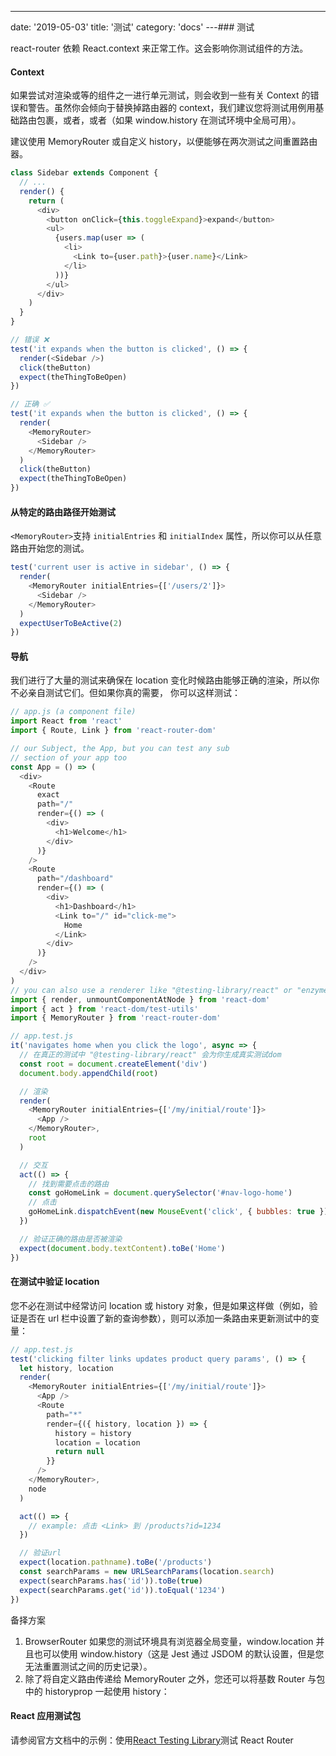 ---
date: '2019-05-03'
title: '测试'
category: 'docs'
---### 测试

react-router 依赖 React.context 来正常工作。这会影响你测试组件的方法。

#### Context

如果尝试对渲染<Link>或<Route>等的组件之一进行单元测试，则会收到一些有关 Context 的错误和警告。虽然你会倾向于替换掉路由器的 context，我们建议您将测试用例用基础路由包裹，或者<StaticRouter>，<MemoryRouter>或者<BrowserRouter>（如果 window.history 在测试环境中全局可用）。

建议使用 MemoryRouter 或自定义 history，以便能够在两次测试之间重置路由器。

```js
class Sidebar extends Component {
  // ...
  render() {
    return (
      <div>
        <button onClick={this.toggleExpand}>expand</button>
        <ul>
          {users.map(user => (
            <li>
              <Link to={user.path}>{user.name}</Link>
            </li>
          ))}
        </ul>
      </div>
    )
  }
}

// 错误 ❌
test('it expands when the button is clicked', () => {
  render(<Sidebar />)
  click(theButton)
  expect(theThingToBeOpen)
})

// 正确 ✅
test('it expands when the button is clicked', () => {
  render(
    <MemoryRouter>
      <Sidebar />
    </MemoryRouter>
  )
  click(theButton)
  expect(theThingToBeOpen)
})
```

#### 从特定的路由路径开始测试

`<MemoryRouter>`支持 `initialEntries` 和 `initialIndex` 属性，所以你可以从任意路由开始您的测试。

```js
test('current user is active in sidebar', () => {
  render(
    <MemoryRouter initialEntries={['/users/2']}>
      <Sidebar />
    </MemoryRouter>
  )
  expectUserToBeActive(2)
})
```

#### 导航

我们进行了大量的测试来确保在 location 变化时候路由能够正确的渲染，所以你不必亲自测试它们。但如果你真的需要， 你可以这样测试：

```js
// app.js (a component file)
import React from 'react'
import { Route, Link } from 'react-router-dom'

// our Subject, the App, but you can test any sub
// section of your app too
const App = () => (
  <div>
    <Route
      exact
      path="/"
      render={() => (
        <div>
          <h1>Welcome</h1>
        </div>
      )}
    />
    <Route
      path="/dashboard"
      render={() => (
        <div>
          <h1>Dashboard</h1>
          <Link to="/" id="click-me">
            Home
          </Link>
        </div>
      )}
    />
  </div>
)
// you can also use a renderer like "@testing-library/react" or "enzyme/mount" here
import { render, unmountComponentAtNode } from 'react-dom'
import { act } from 'react-dom/test-utils'
import { MemoryRouter } from 'react-router-dom'

// app.test.js
it('navigates home when you click the logo', async => {
  // 在真正的测试中 "@testing-library/react" 会为你生成真实测试dom
  const root = document.createElement('div')
  document.body.appendChild(root)

  // 渲染
  render(
    <MemoryRouter initialEntries={['/my/initial/route']}>
      <App />
    </MemoryRouter>,
    root
  )

  // 交互
  act(() => {
    // 找到需要点击的路由
    const goHomeLink = document.querySelector('#nav-logo-home')
    // 点击
    goHomeLink.dispatchEvent(new MouseEvent('click', { bubbles: true }))
  })

  // 验证正确的路由是否被渲染
  expect(document.body.textContent).toBe('Home')
})
```

#### 在测试中验证 location

您不必在测试中经常访问 location 或 history 对象，但是如果这样做（例如，验证是否在 url 栏中设置了新的查询参数），则可以添加一条路由来更新测试中的变量：

```js
// app.test.js
test('clicking filter links updates product query params', () => {
  let history, location
  render(
    <MemoryRouter initialEntries={['/my/initial/route']}>
      <App />
      <Route
        path="*"
        render={({ history, location }) => {
          history = history
          location = location
          return null
        }}
      />
    </MemoryRouter>,
    node
  )

  act(() => {
    // example: 点击 <Link> 到 /products?id=1234
  })

  // 验证url
  expect(location.pathname).toBe('/products')
  const searchParams = new URLSearchParams(location.search)
  expect(searchParams.has('id')).toBe(true)
  expect(searchParams.get('id')).toEqual('1234')
})
```

备择方案

1. BrowserRouter 如果您的测试环境具有浏览器全局变量，window.location 并且也可以使用 window.history（这是 Jest 通过 JSDOM 的默认设置，但是您无法重置测试之间的历史记录）。
2. 除了将自定义路由传递给 MemoryRouter 之外，您还可以将基数 Router 与包中的 historyprop 一起使用 history：

#### React 应用测试包

请参阅官方文档中的示例：使用[React Testing Library](https://testing-library.com/docs/example-react-router)测试 React Router
